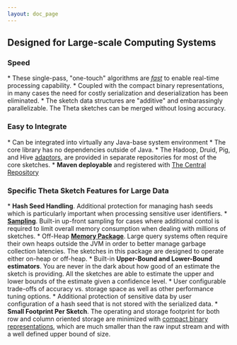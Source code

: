 ```yaml
---
layout: doc_page
---
```


<h2>Designed for Large-scale Computing Systems</h2>

<h3>Speed</h3>
  * These single-pass, "one-touch" algorithms are <a href="{{site.docs_dir}}/Theta/ThetaUpdateSpeed.html"><i>fast</i></a> 
  to enable real-time processing capability.
  * Coupled with the compact binary representations, in many cases the need for costly 
  serialization and deserialization has been eliminated.
  * The sketch data structures are "additive" and embarassingly parallelizable. The Theta sketches can be 
  merged without losing accuracy.

<h3>Easy to Integrate</h3>
  * Can be integrated into virtually any Java-base system environment
  * The core library has no dependencies outside of Java.
  * The Hadoop, Druid, Pig, and Hive <a href="{{site.docs_dir}}/Adaptors.html">adaptors<a/>, are provided 
    in separate repositories for most of the core sketches.
  * <b>Maven deployable</b> and registered with 
  <a href="https://search.maven.org/#search|ga|1|DataSketches">The Central Repository</a>

<h3>Specific Theta Sketch Features for Large Data</h3>
  * <b>Hash Seed Handling</b>. Additional protection for managing hash seeds which is 
  particularly important when processing sensitive user identifiers.
  * <a href="{{site.docs_dir}}/Theta/ThetaPSampling.html"><b>Sampling</b></a>. Built-in up-front sampling for cases where additional 
  contol is required to limit overall memory consumption when dealing with millions of sketches.
  * Off-Heap <a href="{{site.docs_dir}}/Memory/MemoryPackage.html"><b>Memory Package</b></a>. 
  Large query systems often require their own heaps outside the JVM in order to better manage garbage collection latencies. 
  The sketches in this package are designed to operate either on-heap or off-heap.
  * Built-in <b>Upper-Bound and Lower-Bound estimators</b>. 
  You are never in the dark about how good of an estimate the sketch is providing. 
  All the sketches are able to estimate the upper and lower bounds of the estimate given a 
  confidence level.
  * User configurable trade-offs of accuracy vs. storage space as well as other performance 
  tuning options.
  * Additional protection of sensitive data by user configuration of a hash seed that is 
  not stored with the serialized data.
  * <b>Small Footprint Per Sketch</b>. The operating and storage footprint for both 
  row and column oriented storage are minimized with 
  <a href="{{site.docs_dir}}/Theta/ThetaSize.html">compact binary representations</a>, which are much smaller 
  than the raw input stream and with a well defined upper bound of size.
